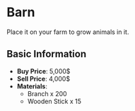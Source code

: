 # Barn

Place it on your farm to grow animals in it.

## Basic Information

- **Buy Price**: 5,000$
- **Sell Price**: 4,000$
- **Materials**:
  - Branch x 200
  - Wooden Stick x 15